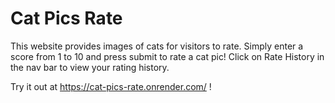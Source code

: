 # Cat Pics Rate
This website provides images of cats for visitors to rate. Simply enter a score from 1 to 10 and press submit to rate a cat pic! Click on Rate History in the nav bar to view your rating history.

Try it out at https://cat-pics-rate.onrender.com/ !
